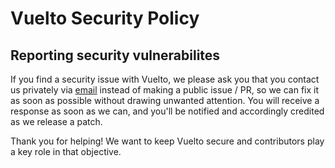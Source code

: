 # Vuelto Security Policy

## Reporting security vulnerabilites

If you find a security issue with Vuelto, we please ask you that you contact us privately via [email](mailto:dima@vuelto.pp.ua) instead of making a public issue / PR, so we can fix it as soon as possible without drawing unwanted attention. You will receive a response as soon as we can, and you'll be notified and accordingly credited as we release a patch.

Thank you for helping! We want to keep Vuelto secure and contributors play a key role in that objective.
